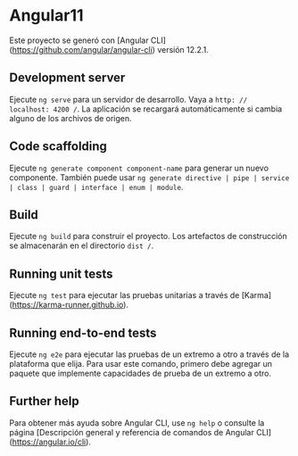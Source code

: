 # Angular11

Este proyecto se generó con [Angular CLI] (https://github.com/angular/angular-cli) versión 12.2.1. 

## Development server

Ejecute `ng serve` para un servidor de desarrollo. Vaya a `http: // localhost: 4200 /`. La aplicación se recargará automáticamente si cambia alguno de los archivos de origen.

## Code scaffolding

Ejecute `ng generate component component-name` para generar un nuevo componente. También puede usar `ng generate directive | pipe | service | class | guard | interface | enum | module`.

## Build

Ejecute `ng build` para construir el proyecto. Los artefactos de construcción se almacenarán en el directorio `dist /`.

## Running unit tests

Ejecute `ng test` para ejecutar las pruebas unitarias a través de [Karma] (https://karma-runner.github.io).

## Running end-to-end tests

Ejecute `ng e2e` para ejecutar las pruebas de un extremo a otro a través de la plataforma que elija. Para usar este comando, primero debe agregar un paquete que implemente capacidades de prueba de un extremo a otro.

## Further help

Para obtener más ayuda sobre Angular CLI, use `ng help` o consulte la página [Descripción general y referencia de comandos de Angular CLI] (https://angular.io/cli).
